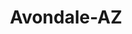 ---
title: Avondale-AZ
slug: avondale-az
f_state:
- cms/state/arizona.md
f_locations:
- cms/payday-loan/check-into-cash-11511.md
- cms/payday-loan/check-into-cash-11522.md
- cms/payday-loan/checkmate-14295.md
- cms/payday-loan/checkmate-14299.md
- cms/payday-loan/checkmate-14300.md
- cms/payday-loan/money-mart-21353.md
- cms/payday-loan/th-e-check-cashing-store-27372.md
- cms/payday-loan/ureth-ane-concepts-urgent-money-service-28266.md
- cms/payday-loan/urgent-money-service-28289.md
updated-on: '2024-05-30T13:41:28.615Z'
created-on: '2024-05-30T13:41:28.615Z'
published-on: '2024-05-30T13:54:32.469Z'
f_city: Avondale
layout: '[city].html'
tags: city
---